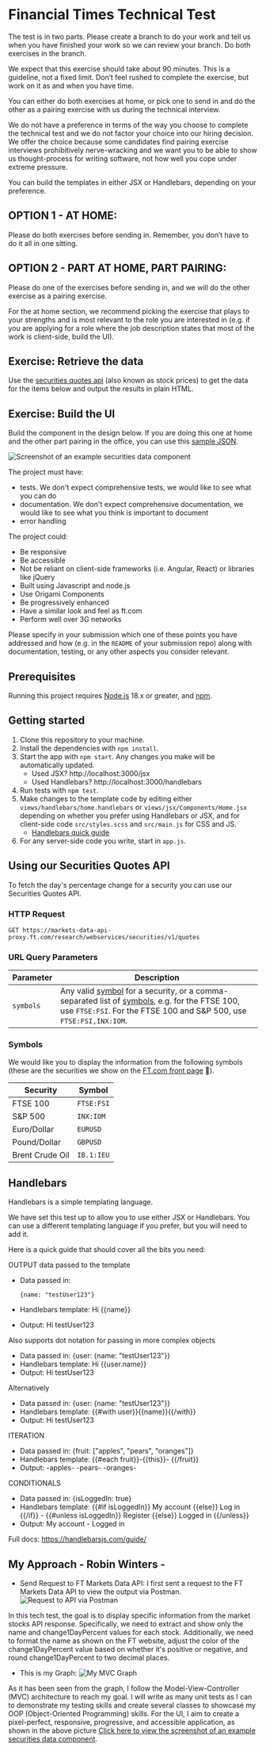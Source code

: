 # Financial Times Technical Test

The test is in two parts. Please create a branch to do your work and tell us when you have finished your work so we can review your branch. Do both exercises in the branch.

We expect that this exercise should take about 90 minutes. This is a guideline, not a fixed limit. Don’t feel rushed to complete the exercise, but work on it as and when you have time.

You can either do both exercises at home, or pick one to send in and do the other as a pairing exercise with us during the technical interview.

We do not have a preference in terms of the way you choose to complete the technical test and we do not factor your choice into our hiring decision. We offer the choice because some candidates find pairing exercise interviews prohibitively nerve-wracking and we want you to be able to show us thought-process for writing software, not how well you cope under extreme pressure.

You can build the templates in either JSX or Handlebars, depending on your preference.

## OPTION 1 - AT HOME:

Please do both exercises before sending in. Remember, you don’t have to do it all in one sitting.

## OPTION 2 - PART AT HOME, PART PAIRING:

Please do one of the exercises before sending in, and we will do the other exercise as a pairing exercise.

For the at home section, we recommend picking the exercise that plays to your strengths and is most relevant to the role you are interested in (e.g. if you are applying for a role where the job description states that most of the work is client-side, build the UI).

## Exercise: Retrieve the data

Use the [securities quotes api](#using-our-securities-quotes-api) (also known as stock prices) to get the data for the items below and output the results in plain HTML.

## Exercise: Build the UI

Build the component in the design below. If you are doing this one at home and the other part pairing in the office, you can use this [sample JSON](test/fixtures/securities-response.json).

![Screenshot of an example securities data component](https://user-images.githubusercontent.com/51677/67555386-b6c5fc80-f700-11e9-86bd-55e975be0441.png)

The project must have:

- tests. We don't expect comprehensive tests, we would like to see what you can do
- documentation. We don't expect comprehensive documentation, we would like to see what you think is important to document
- error handling

The project could:

- Be responsive
- Be accessible
- Not be reliant on client-side frameworks (i.e. Angular, React) or libraries like jQuery
- Built using Javascript and node.js
- Use Origami Components
- Be progressively enhanced
- Have a similar look and feel as ft.com
- Perform well over 3G networks

Please specify in your submission which one of these points you have addressed and how (e.g. in the `README` of your submission repo) along with documentation, testing, or any other aspects you consider relevant.

## Prerequisites

Running this project requires [Node.js](https://nodejs.org/en/) 18.x or greater, and [npm](https://www.npmjs.com/).

## Getting started

1. Clone this repository to your machine.
1. Install the dependencies with `npm install`.
1. Start the app with `npm start`. Any changes you make will be automatically updated.
   - Used JSX? http://localhost:3000/jsx
   - Used Handlebars? http://localhost:3000/handlebars
1. Run tests with `npm test`.
1. Make changes to the template code by editing either `views/handlebars/home.handlebars` or `views/jsx/Components/Home.jsx` depending on whether you prefer using Handlebars or JSX, and for client-side code `src/styles.scss` and `src/main.js` for CSS and JS.
   - [Handlebars quick guide](#Handlebars)
1. For any server-side code you write, start in `app.js`.

## Using our Securities Quotes API

To fetch the day's percentage change for a security you can use our Securities Quotes API.

### HTTP Request

`GET https://markets-data-api-proxy.ft.com/research/webservices/securities/v1/quotes`

### URL Query Parameters

| Parameter | Description                                                                                                                                                                               |
| --------- | ----------------------------------------------------------------------------------------------------------------------------------------------------------------------------------------- |
| `symbols` | Any valid [symbol](Symbols) for a security, or a comma-separated list of [symbols](Symbols), e.g. for the FTSE 100, use `FTSE:FSI`. For the FTSE 100 and S&P 500, use `FTSE:FSI,INX:IOM`. |

### Symbols

We would like you to display the information from the following symbols (these are the securities we show on the [FT.com front page](https://www.ft.com) 📰).

| Security        | Symbol     |
| --------------- | ---------- |
| FTSE 100        | `FTSE:FSI` |
| S&P 500         | `INX:IOM`  |
| Euro/Dollar     | `EURUSD`   |
| Pound/Dollar    | `GBPUSD`   |
| Brent Crude Oil | `IB.1:IEU` |

## Handlebars

Handlebars is a simple templating language.

We have set this test up to allow you to use either JSX or Handlebars. You can use a different templating language if you prefer, but you will need to add it.

Here is a quick guide that should cover all the bits you need:

OUTPUT data passed to the template

- Data passed in:

      {name: "testUser123"}

- Handlebars template:
  Hi {{name}}
- Output:
  Hi testUser123

Also supports dot notation for passing in more complex objects

- Data passed in:
  {user: {name: "testUser123"}}
- Handlebars template:
  Hi {{user.name}}
- Output:
  Hi testUser123

Alternatively

- Data passed in:
  {user: {name: "testUser123"}}
- Handlebars template:
  {{#with user}}{{name}}{{/with}}
- Output:
  Hi testUser123

ITERATION

- Data passed in:
  {fruit: ["apples", "pears", "oranges"]}
- Handlebars template:
  {{#each fruit}}-{{this}}- {{/fruit}}
- Output:
  -apples- -pears- -oranges-

CONDITIONALS

- Data passed in:
  {isLoggedIn: true}
- Handlebars template:
  {{#if isLoggedIn}} My account {{else}} Log in {{/if}} -
  {{#unless isLoggedIn}} Register {{else}} Logged in {{/unless}}
- Output:
  My account - Logged in

Full docs: https://handlebarsjs.com/guide/

## My Approach - Robin Winters -

- Send Request to FT Markets Data API: I first sent a request to the FT Markets Data API to view the output via Postman.
  ![Request to API via Postman](assest/postman_req.png)

In this tech test, the goal is to display specific information from the market stocks API response. Specifically, we need to extract and show only the name and change1DayPercent values for each stock. Additionally, we need to format the name as shown on the FT website, adjust the color of the change1DayPercent value based on whether it's positive or negative, and round change1DayPercent to two decimal places.

- This is my Graph:
  ![My MVC Graph](assest/my_approach.png)

As it has been seen from the graph, I follow the Model-View-Controller (MVC) architecture to reach my goal.
I will write as many unit tests as I can to demonstrate my testing skills and create several classes to showcase my OOP (Object-Oriented Programming) skills. For the UI, I aim to create a pixel-perfect, responsive, progressive, and accessible application, as shown in the above picture [Click here to view the screenshot of an example securities data component](https://user-images.githubusercontent.com/51677/67555386-b6c5fc80-f700-11e9-86bd-55e975be0441.png).
